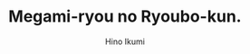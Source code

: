 --- 
slug: "megami-ryou-no-ryoubo-kun"
title: "Megami-ryou no Ryoubo-kun."
publishdate: "2019-01-08"
src: "https://365manga.net/manga/megami-ryou-no-ryoubo-kun"
author: "Hino Ikumi"
image: "https://data.365manga.net/images/thumbnails/32529-megami-ryou-no-ryoubo-kun.jpg"
tags: ["Comedy","Ecchi","Harem","Reverse harem","Romance","Shounen","Shounen ai"]
chapters: ["Chapter 3 ","Chapter 2 ","Chapter 1"]
chapterlinks: ["https://365manga.net/megami-ryou-no-ryoubo-kun/chapter-3.html","https://365manga.net/megami-ryou-no-ryoubo-kun/chapter-2.html","https://365manga.net/megami-ryou-no-ryoubo-kun/chapter-1.html"]
description: "Nagumi Koushi is a 12-year-old boy who was abandoned by his broke father after their house caught on fire, leaving him to roam the streets penniless. Then one day, a girl named Minerva who finds him lying on the sidewalk takes him to a women’s college dormitory, one known for housing troublesome residents, and asks him to be their 'Dormitory Mother.' Surrounded by older women and forced to deal with their idiosyncrasies, Koushi starts his new (somewhat ecchi) life!"
---